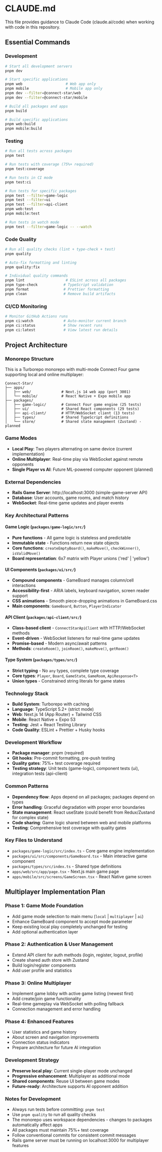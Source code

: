 # CLAUDE.md

This file provides guidance to Claude Code (claude.ai/code) when working with code in this repository.

## Essential Commands

### Development

```bash
# Start all development servers
pnpm dev

# Start specific applications
pnpm web                    # Web app only
pnpm mobile                 # Mobile app only
pnpm dev --filter=@connect-star/web
pnpm dev --filter=@connect-star/mobile

# Build all packages and apps
pnpm build

# Build specific applications
pnpm web:build
pnpm mobile:build
```

### Testing

```bash
# Run all tests across packages
pnpm test

# Run tests with coverage (75%+ required)
pnpm test:coverage

# Run tests in CI mode
pnpm test:ci

# Run tests for specific packages
pnpm test --filter=game-logic
pnpm test --filter=ui
pnpm test --filter=api-client
pnpm web:test
pnpm mobile:test

# Run tests in watch mode
pnpm test --filter=game-logic -- --watch
```

### Code Quality

```bash
# Run all quality checks (lint + type-check + test)
pnpm quality

# Auto-fix formatting and linting
pnpm quality:fix

# Individual quality commands
pnpm lint                   # ESLint across all packages
pnpm type-check            # TypeScript validation
pnpm format                # Prettier formatting
pnpm clean                 # Remove build artifacts
```

### CI/CD Monitoring

```bash
# Monitor GitHub Actions runs
pnpm ci:watch              # Auto-monitor current branch
pnpm ci:status             # Show recent runs
pnpm ci:latest             # View latest run details
```

## Project Architecture

### Monorepo Structure

This is a Turborepo monorepo with multi-mode Connect Four game supporting local and online multiplayer:

```
Connect-Star/
├── apps/
│   ├── web/              # Next.js 14 web app (port 3001)
│   └── mobile/           # React Native + Expo mobile app
├── packages/
│   ├── game-logic/       # Connect Four game engine (25 tests)
│   ├── ui/               # Shared React components (29 tests)
│   ├── api-client/       # HTTP/WebSocket client (13 tests)
│   ├── types/            # Shared TypeScript definitions
│   └── store/            # Shared state management (Zustand) - planned
```

### Game Modes

- **Local Play**: Two players alternating on same device (current implementation)
- **Online Multiplayer**: Real-time play via WebSocket against remote opponents
- **Single Player vs AI**: Future ML-powered computer opponent (planned)

### External Dependencies

- **Rails Game Server**: http://localhost:3000 (simple-game-server API)
- **Database**: User accounts, game rooms, and match history
- **WebSocket**: Real-time game updates and player events

### Key Architectural Patterns

#### Game Logic (`packages/game-logic/src/`)

- **Pure functions** - All game logic is stateless and predictable
- **Immutable state** - Functions return new state objects
- **Core functions**: `createEmptyBoard()`, `makeMove()`, `checkWinner()`, `isValidMove()`
- **Board representation**: 6x7 matrix with Player unions ('red' | 'yellow')

#### UI Components (`packages/ui/src/`)

- **Compound components** - GameBoard manages column/cell interactions
- **Accessibility-first** - ARIA labels, keyboard navigation, screen reader support
- **CSS animations** - Smooth piece-dropping animations in GameBoard.css
- **Main components**: `GameBoard`, `Button`, `PlayerIndicator`

#### API Client (`packages/api-client/src/`)

- **Class-based client** - `ConnectStarApiClient` with HTTP/WebSocket methods
- **Event-driven** - WebSocket listeners for real-time game updates
- **Promise-based** - Modern async/await patterns
- **Methods**: `createRoom()`, `joinRoom()`, `makeMove()`, `getRoom()`

#### Type System (`packages/types/src/`)

- **Strict typing** - No `any` types, complete type coverage
- **Core types**: `Player`, `Board`, `GameState`, `GameRoom`, `ApiResponse<T>`
- **Union types** - Constrained string literals for game states

### Technology Stack

- **Build System**: Turborepo with caching
- **Language**: TypeScript 5.2+ (strict mode)
- **Web**: Next.js 14 (App Router) + Tailwind CSS
- **Mobile**: React Native + Expo 53
- **Testing**: Jest + React Testing Library
- **Code Quality**: ESLint + Prettier + Husky hooks

### Development Workflow

- **Package manager**: pnpm (required)
- **Git hooks**: Pre-commit formatting, pre-push testing
- **Quality gates**: 75%+ test coverage required
- **Testing strategy**: Unit tests (game-logic), component tests (ui), integration tests (api-client)

### Common Patterns

- **Dependency flow**: Apps depend on all packages; packages depend on types
- **Error handling**: Graceful degradation with proper error boundaries
- **State management**: React useState (could benefit from Redux/Zustand for complex state)
- **Code sharing**: Game logic shared between web and mobile platforms
- **Testing**: Comprehensive test coverage with quality gates

### Key Files to Understand

- `packages/game-logic/src/index.ts` - Core game engine implementation
- `packages/ui/src/components/GameBoard.tsx` - Main interactive game component
- `packages/types/src/index.ts` - Shared type definitions
- `apps/web/src/app/page.tsx` - Next.js main game page
- `apps/mobile/src/screens/GameScreen.tsx` - React Native game screen

## Multiplayer Implementation Plan

### Phase 1: Game Mode Foundation

- Add game mode selection to main menu (`local` | `multiplayer` | `ai`)
- Enhance GameBoard component to accept mode parameter
- Keep existing local play completely unchanged for testing
- Add optional authentication layer

### Phase 2: Authentication & User Management

- Extend API client for auth methods (login, register, logout, profile)
- Create shared auth store with Zustand
- Build login/register components
- Add user profile and statistics

### Phase 3: Online Multiplayer

- Implement game lobby with active game listing (newest first)
- Add create/join game functionality
- Real-time gameplay via WebSocket with polling fallback
- Connection management and error handling

### Phase 4: Enhanced Features

- User statistics and game history
- About screen and navigation improvements
- Connection status indicators
- Prepare architecture for future AI integration

### Development Strategy

- **Preserve local play**: Current single-player mode unchanged
- **Progressive enhancement**: Multiplayer as additional mode
- **Shared components**: Reuse UI between game modes
- **Future-ready**: Architecture supports AI opponent addition

### Notes for Development

- Always run tests before committing: `pnpm test`
- Use `pnpm quality` to run all quality checks
- The monorepo uses workspace dependencies - changes to packages automatically affect apps
- All packages must maintain 75%+ test coverage
- Follow conventional commits for consistent commit messages
- Rails game server must be running on localhost:3000 for multiplayer features
